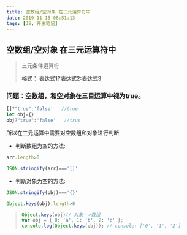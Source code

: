 ```yaml
---
title: 空数组/空对象 在三元运算符中
date: 2019-11-15 08:51:13
tags: [JS, 开发笔记]
---
```


## 空数组/空对象  在三元运算符中

> 三元条件运算符
>
> **格式： 表达式1?表达式2:表达式3**

### 问题：空数组，和空对象在三目运算中视为true。

```js
[]?"true":'false'   //true
let obj={}
obj?"true":'false'   //true
```

所以在三元运算中需要对空数组和对象进行判断


- 判断数组为空的方法:

```js
arr.length>0
```

```js
JSON.stringify(arr)==='[]'
```

- 判断对象为空的方法:

```js
JSON.stringify(obj)==='{}'
```

```js
Object.keys(obj).length>0
```

> ```js
> Object.keys(obj)// 对象-->数组
> var obj = { 0: 'a', 1: 'b', 2: 'c' };
> console.log(Object.keys(obj)); // console: ['0', '1', '2']
> ```



